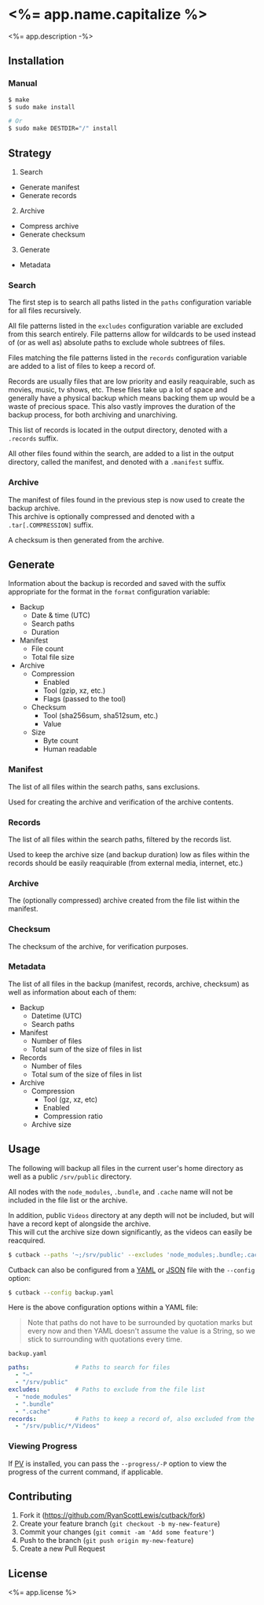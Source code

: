 # <%= app.name.capitalize %>

<%= app.description -%>

## Installation

### Manual

```sh
$ make
$ sudo make install

# Or
$ sudo make DESTDIR="/" install
```

## Strategy

1. Search
  * Generate manifest
  * Generate records
2. Archive
  * Compress archive
  * Generate checksum
3. Generate
  * Metadata

### Search

The first step is to search all paths listed in the `paths` configuration variable for all files
recursively.

All file patterns listed in the `excludes` configuration variable are excluded from this search
entirely. File patterns allow for wildcards to be used instead of (or as well as) absolute paths to
exclude whole subtrees of files.

Files matching the file patterns listed in the `records` configuration variable are added to a list
of files to keep a record of.

Records are usually files that are low priority and easily reaquirable, such as movies, music, tv
shows, etc. These files take up a lot of space and generally have a physical backup which means
backing them up would be a waste of precious space. This also vastly improves the duration of the
backup process, for both archiving and unarchiving.

This list of records is located in the output directory, denoted with a `.records` suffix.

All other files found within the search, are added to a list in the output directory, called the
manifest, and denoted with a `.manifest` suffix.

### Archive

The manifest of files found in the previous step is now used to create the backup archive.  
This archive is optionally compressed and denoted with a `.tar[.COMPRESSION]` suffix.

A checksum is then generated from the archive.

## Generate

Information about the backup is recorded and saved with the suffix appropriate for the format in the
`format` configuration variable:

* Backup
  * Date & time (UTC)
  * Search paths
  * Duration
* Manifest
  * File count
  * Total file size
* Archive
  * Compression
    * Enabled
    * Tool (gzip, xz, etc.)
    * Flags (passed to the tool)
  * Checksum
    * Tool (sha256sum, sha512sum, etc.)
    * Value
  * Size
    * Byte count
    * Human readable

### Manifest

The list of all files within the search paths, sans exclusions.

Used for creating the archive and verification of the archive contents.

### Records

The list of all files within the search paths, filtered by the records list.

Used to keep the archive size (and backup duration) low as files within the records should be
easily reaquirable (from external media, internet, etc.)

### Archive

The (optionally compressed) archive created from the file list within the manifest.

### Checksum

The checksum of the archive, for verification purposes.

### Metadata

The list of all files in the backup (manifest, records, archive, checksum) as well as information
about each of them:

* Backup
  * Datetime (UTC)
  * Search paths
* Manifest
  * Number of files
  * Total sum of the size of files in list
* Records
  * Number of files
  * Total sum of the size of files in list
* Archive
  * Compression
    * Tool (gz, xz, etc)
    * Enabled
    * Compression ratio
  * Archive size

## Usage

The following will backup all files in the current user's home directory as well as a public
`/srv/public` directory.

All nodes with the `node_modules`, `.bundle`, and `.cache` name will not be included in the file list
or the archive.

In addition, public `Videos` directory at any depth will not be included, but will have a record kept
of alongside the archive.  
This will cut the archive size down significantly, as the videos can easily be reacquired.

```sh
$ cutback --paths '~;/srv/public' --excludes 'node_modules;.bundle;.cache' --records '/srv/public/*/Videos'
```

Cutback can also be configured from a [YAML][yaml] or [JSON][json] file with the `--config` option:

```sh
$ cutback --config backup.yaml
```

Here is the above configuration options within a YAML file:

> Note that paths do not have to be surrounded by quotation marks but every now and then YAML doesn't
> assume the value is a String, so we stick to surrounding with quotations every time.

`backup.yaml`

```yaml
paths:             # Paths to search for files
  - "~"
  - "/srv/public"
excludes:          # Paths to exclude from the file list
  - "node_modules"
  - ".bundle"
  - ".cache"
records:           # Paths to keep a record of, also excluded from the file list
  - "/srv/public/*/Videos"
```

### Viewing Progress

If [PV][pv] is installed, you can pass the `--progress/-P` option to view the progress of the
current command, if applicable.

## Contributing

1. Fork it (<https://github.com/RyanScottLewis/cutback/fork>)
2. Create your feature branch (`git checkout -b my-new-feature`)
3. Commit your changes (`git commit -am 'Add some feature'`)
4. Push to the branch (`git push origin my-new-feature`)
5. Create a new Pull Request

## License

<%= app.license %>

[yaml]:     http://yaml.org/
[json]:     http://json.org/
[pv]:       https://ivarch.com/programs/pv.shtml


